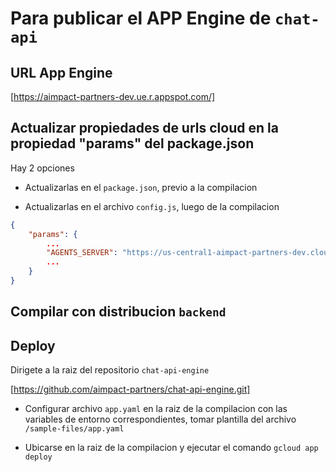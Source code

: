 # Para publicar el APP Engine de `chat-api`

## URL App Engine

[https://aimpact-partners-dev.ue.r.appspot.com/]

## Actualizar propiedades de urls cloud en la propiedad "params" del package.json

Hay 2 opciones

-   Actualizarlas en el `package.json`, previo a la compilacion

-   Actualizarlas en el archivo `config.js`, luego de la compilacion

```json
{
    "params": {
		...
        "AGENTS_SERVER": "https://us-central1-aimpact-partners-dev.cloudfunctions.net/agent"
		...
    }
}
```

## Compilar con distribucion `backend`

## Deploy

Dirigete a la raiz del repositorio `chat-api-engine`

[https://github.com/aimpact-partners/chat-api-engine.git]

-   Configurar archivo `app.yaml` en la raiz de la compilacion con las variables de entorno correspondientes, tomar
    plantilla del archivo `/sample-files/app.yaml`

-   Ubicarse en la raiz de la compilacion y ejecutar el comando `gcloud app deploy`
